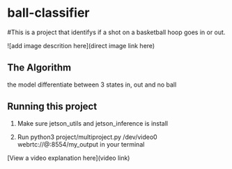 # ball-classifier

#This is a project that identifys if a shot on a basketball hoop goes in or out. 

![add image descrition here](direct image link here)

## The Algorithm

 the model differentiate between 3 states in, out and no ball

## Running this project

1. Make sure jetson_utils and jetson_inference is install

2. Run python3 project/multiproject.py /dev/video0 webrtc://@:8554/my_output in your terminal



[View a video explanation here](video link)

